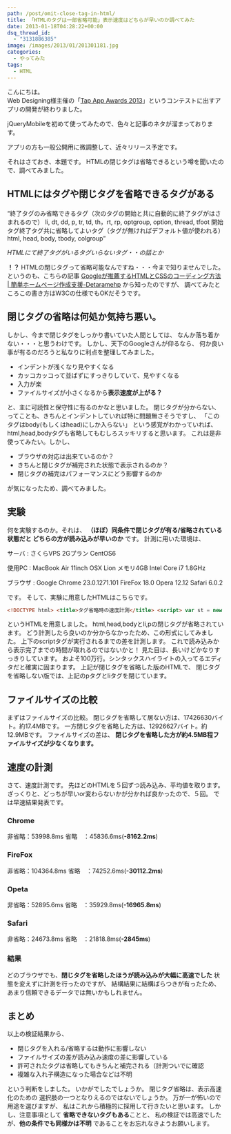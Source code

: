 ```yaml
---
path: /post/omit-close-tag-in-html/
title: 「HTMLのタグは一部省略可能」表示速度はどちらが早いのか調べてみた
date: 2013-01-18T04:28:22+00:00
dsq_thread_id:
  - "3131886385"
image: /images/2013/01/201301181.jpg
categories:
  - やってみた
tags:
  - HTML
---
```

<section id="intro"> 

こんにちは。  
Web Designing様主催の「<a href="http://book.mycom.co.jp/special/tapapp/" target="_blank">Tap App Awards 2013</a>」というコンテストに出すアプリの開発が終わりました。
  
jQueryMobileを初めて使ってみたので、色々と記事のネタが溜まっております。
  
アプリの方も一般公開用に微調整して、近々リリース予定です。
  

それはさておき、本題です。 HTMLの閉じタグは省略できるという噂を聞いたので、調べてみました。</section> 

<!--more-->

<section id="research"> 

## HTMLにはタグや閉じタグを省略できるタグがある<figure> <blockqupte> 

<q>終了タグのみ省略できるタグ（次のタグの開始と共に自動的に終了タグがはさまれるので） li, dt, dd, p, tr, td, th，rt, rp, optgroup, option, thread, tfoot 開始タグ終了タグ共に省略してよいタグ（タグが無ければデフォルト値が使われる） html, head, body, tbody, colgroup</q> </blockqupte> <figcaption> <cite><span class="removed_link" title="http://victreal.com/Junk/htmlTag/">HTMLにて終了タグがいるタグいらないタグ・・の話とか</span></cite> </figcaption> </figure> 

**！？** HTMLの閉じタグって省略可能なんですね・・・今まで知りませんでした。 というのも、こちらの記事 <a href="http://detarame.moo.jp/2012/08/07/google%E3%81%8C%E6%8E%A8%E8%96%A6%E3%81%99%E3%82%8Bhtml%E3%81%A8css%E3%81%AE%E3%82%B3%E3%83%BC%E3%83%87%E3%82%A3%E3%83%B3%E3%82%B0%E6%96%B9%E6%B3%95/" target="_blank">Googleが推薦するHTMLとCSSのコーディング方法 | 簡単ホームページ作成支援-Detaramehp</a> から知ったのですが、 調べてみたところこの書き方はW3Cの仕様でもOKだそうです。</section> <section id="feel"> 

閉じタグの省略は何処か気持ち悪い。
----------------------------------------

しかし、今まで閉じタグをしっかり書いていた人間としては、 なんか落ち着かない・・・と思うわけです。 しかし、天下のGoogleさんが仰るなら、 何か良い事が有るのだろうと私なりに利点を整理してみました。

  * インデントが浅くなり見やすくなる
  * カッコカッコって並ばずにすっきりしていて、見やすくなる
  * 入力が楽
  * ファイルサイズが小さくなるから**表示速度が上がる？**

と、主に可読性と保守性に有るのかなと思いました。 閉じタグが分からない、ってことも、きちんとインデントしていれば特に問題無さそうですし、 「このタグはbody(もしくはhead)にしか入らない」 という感覚がわかっていれば、 html,head,bodyタグも省略してもむしろスッキリすると思います。 これは是非使ってみたい。しかし、

  * ブラウザの対応は出来ているのか？
  * きちんと閉じタグが補完された状態で表示されるのか？
  * 閉じタグの補完はパフォーマンスにどう影響するのか

が気になったため、調べてみました。</section> <section id="test"> 

実験
----------------------------------------

何を実験するのか。それは、 **（ほぼ）同条件で閉じタグが有る/省略されている状態だと どちらの方が読み込みが早いのか** です。 計測に用いた環境は、

サーバ
:   さくらVPS 2Gプラン CentOS6

使用PC
:   MacBook Air 11inch OSX Lion メモリ4GB Intel Core i7 1.8GHz

ブラウザ
:   Google Chrome 23.0.1271.101 FireFox 18.0 Opera 12.12 Safari 6.0.2

です。 そして、実験に用意したHTMLはこちらです。  

```html
<!DOCTYPE html> <title>タグ省略時の速度計測</title> <script> var st = new Date().getTime(); </script> <ul> <li>1 <li>4 (50万行繰り返し) </ul> <p>1 <p>2 (50万行繰り返し) <script> alert(new Date().getTime() – st); </script>
```

 というHTMLを用意しました。 html,head,bodyとli,pの閉じタグが省略されています。 どう計測したら良いのか分からなかったため、この形式にしてみました。 上下のscriptタグが実行されるまでの差を計測します。 これで読み込みから表示完了までの時間が取れるのではないかと！ 見た目は、長いけどかなりすっきりしています。 およそ100万行。シンタックスハイライトの入ってるエディタだと確実に固まります。 上記が閉じタグを省略した版のHTMLで、 閉じタグを省略しない版では、上記のpタグとliタグを閉じています。 </section> <section id="step1"> 

ファイルサイズの比較
----------------------------------------

まずはファイルサイズの比較。 閉じタグを省略して居ない方は、17426630バイト。約17.4MBです。 一方閉じタグを省略した方は、12926627バイト。約12.9MBです。 ファイルサイズの差は、 **閉じタグを省略した方が約4.5MB程ファイルサイズが少なくなります。** </section> <section id=""> 

速度の計測
----------------------------------------

さて、速度計測です。 先ほどのHTMLを５回ずつ読み込み、平均値を取ります。 ざっくりと、どっちが早いor変わらないかが分かれば良かったので、５回。 では早速結果発表です。 

### Chrome

非省略：53998.8ms 省略　：45836.6ms(**-8162.2ms**)

### FireFox

非省略：104364.8ms 省略　：74252.6ms(**-30112.2ms**)

### Opeta

非省略：52895.6ms 省略　：35929.8ms(**-16965.8ms**)

### Safari

非省略：24673.8ms 省略　：21818.8ms(**-2845ms**)

### 結果

どのブラウザでも、**閉じタグを省略したほうが読み込みが大幅に高速でした** 状態を変えずに計測を行ったのですが、 結構結果に結構ばらつきが有ったため、あまり信頼できるデータでは無いかもしれません。</section> <section id="outro"> 

まとめ
----------------------------------------

以上の検証結果から、

  * 閉じタグを入れる/省略するは動作に影響しない
  * ファイルサイズの差が読み込み速度の差に影響している
  * 許可されたタグは省略してもきちんと補完される（計測ついでに確認
  * 複雑な入れ子構造になった場合などは不明

という判断をしました。 いかがでしたでしょうか。 閉じタグ省略は、表示高速化のための 選択肢の一つとなりえるのではないでしょうか。 万が一が怖いので用途を選びますが、 私はこれから積極的に採用して行きたいと思います。 しかし、注意事項として **省略できないタグもある**ことと、 私の検証では高速でしたが、**他の条件でも同様かは不明** であることをお忘れなきようお願いします。</section> 

<div style="font-size:0px;height:0px;line-height:0px;margin:0;padding:0;clear:both">
</div>
